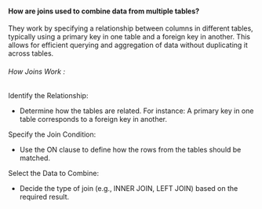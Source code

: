 #### How are joins used to combine data from multiple tables?

They work by specifying a relationship between columns in different tables, typically using a primary key in one table and a foreign key in another. This allows for efficient querying and aggregation of data without duplicating it across tables.

###### How Joins Work :

Identify the Relationship:

- Determine how the tables are related. For instance:
A primary key in one table corresponds to a foreign key in another.

Specify the Join Condition:

- Use the ON clause to define how the rows from the tables should be matched.

Select the Data to Combine:

- Decide the type of join (e.g., INNER JOIN, LEFT JOIN) based on the required result.

